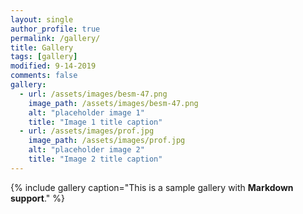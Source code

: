 ```yaml
---
layout: single
author_profile: true
permalink: /gallery/
title: Gallery
tags: [gallery]
modified: 9-14-2019
comments: false
gallery:
  - url: /assets/images/besm-47.png
    image_path: /assets/images/besm-47.png
    alt: "placeholder image 1"
    title: "Image 1 title caption"
  - url: /assets/images/prof.jpg
    image_path: /assets/images/prof.jpg
    alt: "placeholder image 2"
    title: "Image 2 title caption"
---
```


{% include gallery caption="This is a sample gallery with **Markdown support**." %}
